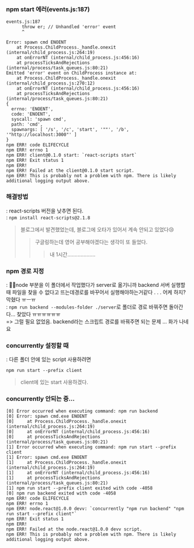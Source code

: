 ### npm start 에러(events.js:187)
```
events.js:187
      throw er; // Unhandled 'error' event
      ^

Error: spawn cmd ENOENT
    at Process.ChildProcess._handle.onexit (internal/child_process.js:264:19)
    at onErrorNT (internal/child_process.js:456:16)
    at processTicksAndRejections (internal/process/task_queues.js:80:21) 
Emitted 'error' event on ChildProcess instance at:
    at Process.ChildProcess._handle.onexit (internal/child_process.js:270:12)
    at onErrorNT (internal/child_process.js:456:16)
    at processTicksAndRejections (internal/process/task_queues.js:80:21) 
{
  errno: 'ENOENT',
  code: 'ENOENT',
  syscall: 'spawn cmd',
  path: 'cmd',
  spawnargs: [ '/s', '/c', 'start', '""', '/b', '"http://localhost:3000"' ]
}
npm ERR! code ELIFECYCLE
npm ERR! errno 1
npm ERR! client@0.1.0 start: `react-scripts start`
npm ERR! Exit status 1
npm ERR!
npm ERR! Failed at the client@0.1.0 start script.
npm ERR! This is probably not a problem with npm. There is likely additional logging output above.
```
### 해결방법
: react-scripts 버전을 낮추면 된다.\
: ```npm install react-scripts@2.1.8```
> 블로그에서 발견했었는데, 블로그에 오타가 있어서 계속 안되고 있었다😢
>> 구글링하는데 영어 공부해야겠다는 생각이 또 들었다.
>>> 내 1시간...................

### npm 경로 지정
: 🤷‍♀️node 부분을 이 폴더에서 작업했다가 server로 옮기니까 backend 서버 실행할 때 파일을 찾을 수 없다고 뜨는데경로를 바꾸어서 실행해야하는거같다 . . . 어케 하지? 막혔다 ㅠㅡㅠ\
: ```npm run backend --modules-folder ./server```로 폴더로 경로 바꿔주면 돌아간다... 찾았다 ㅠㅠㅠㅠㅠㅠ\
=> 그럴 필요 없었음. backend라는 스크립트 경로를 바꿔주면 되는 문제 ... 화가 나네요

### concurrently 설정할 때
: 다른 폴더 안에 있는 script 사용하려면
```
npm run start --prefix client
```
> client에 있는 start 사용하겠다.

### concurrently 안되는 중...
```
[0] Error occurred when executing command: npm run backend
[0] Error: spawn cmd.exe ENOENT
[0]     at Process.ChildProcess._handle.onexit (internal/child_process.js:264:19)
[0]     at onErrorNT (internal/child_process.js:456:16)
[0]     at processTicksAndRejections (internal/process/task_queues.js:80:21)
[1] Error occurred when executing command: npm run start --prefix client
[1] Error: spawn cmd.exe ENOENT
[1]     at Process.ChildProcess._handle.onexit (internal/child_process.js:264:19)
[1]     at onErrorNT (internal/child_process.js:456:16)
[1]     at processTicksAndRejections (internal/process/task_queues.js:80:21)
[1] npm run start --prefix client exited with code -4058
[0] npm run backend exited with code -4058
npm ERR! code ELIFECYCLE
npm ERR! errno 1
npm ERR! node.react@1.0.0 devv: `concurrently "npm run backend" "npm run start --prefix client"`
npm ERR! Exit status 1
npm ERR!
npm ERR! Failed at the node.react@1.0.0 devv script.
npm ERR! This is probably not a problem with npm. There is likely additional logging output above.
```